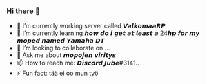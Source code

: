 ### Hi there 👋

- 🔭 I’m currently working server called 𝙑𝙖𝙡𝙠𝙤𝙢𝙖𝙖𝙍𝙋
- 🌱 I’m currently learning 𝙝𝙤𝙬 𝙙𝙤 𝙞 𝙜𝙚𝙩 𝙖𝙩 𝙡𝙚𝙖𝙨𝙩 𝙖 24𝙝𝙥 𝙛𝙤𝙧 𝙢𝙮 𝙢𝙤𝙥𝙚𝙙 𝙣𝙖𝙢𝙚𝙙 𝙔𝙖𝙢𝙖𝙝𝙖 𝘿𝙏
- 👯 I’m looking to collaborate on ...
- 💬 Ask me about 𝙢𝙤𝙥𝙤𝙟𝙚𝙣 𝙫𝙞𝙧𝙞𝙩𝙮𝙨
- 📫 How to reach me: 𝘿𝙞𝙨𝙘𝙤𝙧𝙙 𝙅𝙪𝙗𝙚#3141..
- ⚡ Fun fact: tää ei oo mun työ


